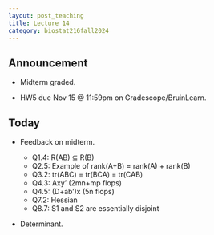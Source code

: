 ```yaml
---
layout: post_teaching
title: Lecture 14
category: biostat216fall2024
---
```


## Announcement

* Midterm graded. 

* HW5 due Nov 15 @ 11:59pm on Gradescope/BruinLearn.

## Today

* Feedback on midterm.

    - Q1.4: R(AB) ⊆ R(B)  
    - Q2.5: Example of rank(A+B) = rank(A) + rank(B)  
    - Q3.2: tr(ABC) = tr(BCA) = tr(CAB)  
    - Q4.3: Axy’ (2mn+mp flops)  
    - Q4.5: (D+ab’)x (5n flops)  
    - Q7.2: Hessian  
    - Q8.7: S1 and S2 are essentially disjoint  

* Determinant.
